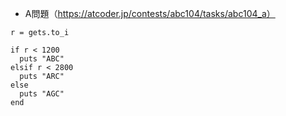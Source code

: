 - A問題（https://atcoder.jp/contests/abc104/tasks/abc104_a）

```
r = gets.to_i

if r < 1200
  puts "ABC"
elsif r < 2800
  puts "ARC"
else
  puts "AGC"
end
```
